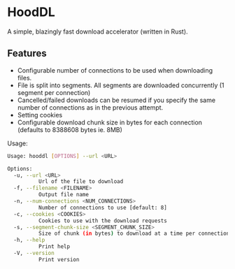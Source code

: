 # HoodDL

A simple, blazingly fast download accelerator (written in Rust).

## Features

- Configurable number of connections to be used when downloading files.
- File is split into segments. All segments are downloaded concurrently (1 segment per connection)
- Cancelled/failed downloads can be resumed if you specify the same number of connections as in the previous attempt.
- Setting cookies
- Configurable download chunk size in bytes for each connection (defaults to 8388608 bytes ie. 8MB)

Usage:

```bash
Usage: hooddl [OPTIONS] --url <URL>

Options:
  -u, --url <URL>
          Url of the file to download
  -f, --filename <FILENAME>
          Output file name
  -n, --num-connections <NUM_CONNECTIONS>
          Number of connections to use [default: 8]
  -c, --cookies <COOKIES>
          Cookies to use with the download requests
  -s, --segment-chunk-size <SEGMENT_CHUNK_SIZE>
          Size of chunk (in bytes) to download at a time per connection [default: 8388608]
  -h, --help
          Print help
  -V, --version
          Print version
```
